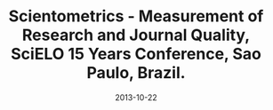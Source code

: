 ---
title: Scientometrics - Measurement of Research and Journal Quality, SciELO 15 Years Conference, Sao Paulo, Brazil.
date: "2013-10-22"
end: "2013-10-25"
location: Sao Paulo, Brazil
credit: Places & Spaces
images: [image01-lg.jpg, image02-lg.jpg]
thumbs: [image01-thb.jpg, image02-thb.jpg]
---